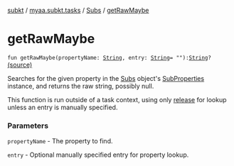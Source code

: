 [subkt](../../index.md) / [myaa.subkt.tasks](../index.md) / [Subs](index.md) / [getRawMaybe](./get-raw-maybe.md)

# getRawMaybe

`fun getRawMaybe(propertyName: `[`String`](https://kotlinlang.org/api/latest/jvm/stdlib/kotlin/-string/index.html)`, entry: `[`String`](https://kotlinlang.org/api/latest/jvm/stdlib/kotlin/-string/index.html)` = ""): `[`String`](https://kotlinlang.org/api/latest/jvm/stdlib/kotlin/-string/index.html)`?` [(source)](https://github.com/Myaamori/SubKt/blob/0.1.7/src/main/kotlin/myaa/subkt/tasks/plugin.kt#L486)

Searches for the given property in the [Subs](index.md) object's [SubProperties](../-sub-properties/index.md) instance,
and returns the raw string, possibly null.

This function is run outside of a task context, using only [release](release.md) for lookup
unless an entry is manually specified.

### Parameters

`propertyName` - The property to find.

`entry` - Optional manually specified entry for property lookup.